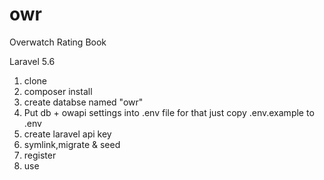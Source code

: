 # owr
Overwatch Rating Book

Laravel 5.6

1. clone
2. composer install
3. create databse named "owr"
4. Put db + owapi settings into .env file for that just copy .env.example to .env
5. create laravel api key
6. symlink,migrate & seed
7. register
8. use
